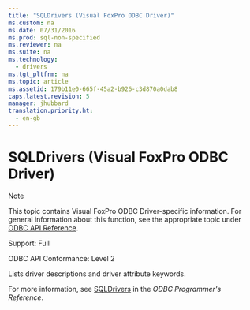 ```yaml
---
title: "SQLDrivers (Visual FoxPro ODBC Driver)"
ms.custom: na
ms.date: 07/31/2016
ms.prod: sql-non-specified
ms.reviewer: na
ms.suite: na
ms.technology: 
  - drivers
ms.tgt_pltfrm: na
ms.topic: article
ms.assetid: 179b11e0-665f-45a2-b926-c3d870a0dab8
caps.latest.revision: 5
manager: jhubbard
translation.priority.ht: 
  - en-gb
---
```

# SQLDrivers (Visual FoxPro ODBC Driver)
> [!NOTE]  
>  This topic contains Visual FoxPro ODBC Driver-specific information. For general information about this function, see the appropriate topic under [ODBC API Reference](../content/ODBC-API-Reference.md).  
  
 Support: Full  
  
 ODBC API Conformance: Level 2  
  
 Lists driver descriptions and driver attribute keywords.  
  
 For more information, see [SQLDrivers](../content/SQLDrivers-Function.md) in the *ODBC Programmer's Reference*.